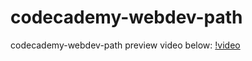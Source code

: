 # codecademy-webdev-path
codecademy-webdev-path preview video below:
[!video](/assets/recording.gif)

